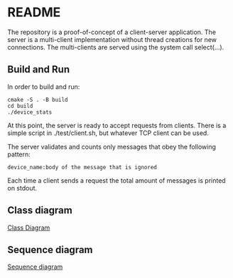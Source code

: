# README

The repository is a proof-of-concept of a client-server application. The server is a multi-client implementation without thread creations for new connections. The multi-clients are served using the system call select(...).

## Build and Run

In order to build and run:
```
cmake -S . -B build
cd build
./device_stats
```

At this point, the server is ready to accept requests from clients. There is a simple script in ./test/client.sh, but whatever TCP client can be used.

The server validates and counts only messages that obey the following pattern:
```
device_name:body of the message that is ignored
```

Each time a client sends a request the total amount of messages is printed on stdout.

## Class diagram

[Class Diagram](http://www.plantuml.com/plantuml/proxy?cache=no&src=https://raw.githubusercontent.com/michelemotta/devices_stats/main/class.iuml)

## Sequence diagram

[Sequence diagram](http://www.plantuml.com/plantuml/proxy?cache=no&src=https://raw.githubusercontent.com/michelemotta/devices_stats/main/sequence.iuml)

